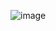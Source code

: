 
![image](https://github.com/ICEI-PUC-Minas-PMV-SInt/pmv-sint-2023-1-e3-proj-back-t1-time4-estilo-livre/assets/80776887/21f1e22b-db17-4c73-88ef-25258f1fcf88)
